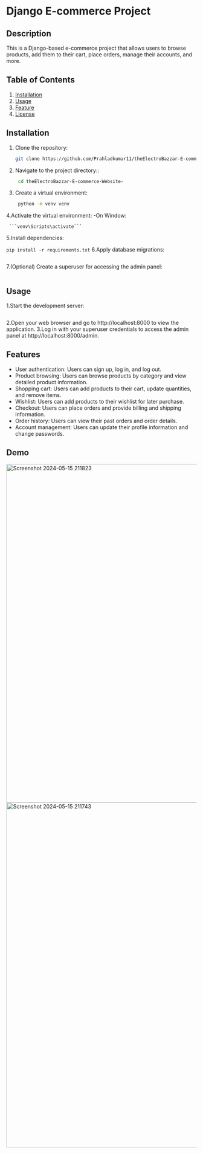 # Django E-commerce Project

## Description

This is a Django-based e-commerce project that allows users to browse products, add them to their cart, place orders, manage their accounts, and more.

## Table of Contents

1. [Installation](#installation)
2. [Usage](#usage)
3. [Feature](#Feature)
4. [License](#license)

## Installation

1. Clone the repository:
   ```bash
   git clone https://github.com/Prahladkumar11/theElectroBazzar-E-commerce-Website-
2. Navigate to the project directory::
   ```bash
    cd theElectroBazzar-E-commerce-Website-
3. Create a virtual environment:
   ```bash
    python -m venv venv
4.Activate the virtual environment:
-On Window:

     ```venv\Scripts\activate```
5.Install dependencies:
   
   ```pip install -r requirements.txt```
6.Apply database migrations:
   ```python manage.py migrate
```
7.(Optional) Create a superuser for accessing the admin panel:
```python manage.py createsuperuser
```
## Usage

1.Start the development server:
```python manage.py runserver
```
2.Open your web browser and go to http://localhost:8000 to view the application.
3.Log in with your superuser credentials to access the admin panel at http://localhost:8000/admin.


## Features

- User authentication: Users can sign up, log in, and log out.
- Product browsing: Users can browse products by category and view detailed product information.
- Shopping cart: Users can add products to their cart, update quantities, and remove items.
- Wishlist: Users can add products to their wishlist for later purchase.
- Checkout: Users can place orders and provide billing and shipping information.
- Order history: Users can view their past orders and order details.
- Account management: Users can update their profile information and change passwords.

## Demo
<img width="893" alt="Screenshot 2024-05-15 211823" src="https://github.com/Prahladkumar11/theElectroBazzar-E-commerce-Website-/assets/96491878/77ce123b-afae-42c4-be00-e3858d74699f">
<img width="911" alt="Screenshot 2024-05-15 211743" src="https://github.com/Prahladkumar11/theElectroBazzar-E-commerce-Website-/assets/96491878/9b74b515-f9be-4188-a35b-14339a49bf06">








